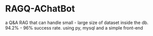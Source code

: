 # RAGQ-AChatBot
a Q&amp;A RAG that can handle small - large size of dataset inside the db. 94.2% - 96% success rate. using py, mysql and a simple front-end
